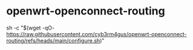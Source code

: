 # openwrt-openconnect-routing


sh -c "$(wget -qO- https://raw.githubusercontent.com/cyb3rm4gus/openwrt-openconnect-routing/refs/heads/main/configure.sh)"
